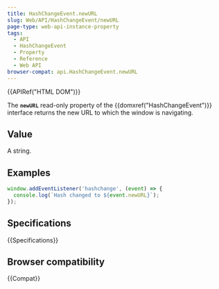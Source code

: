 ```yaml
---
title: HashChangeEvent.newURL
slug: Web/API/HashChangeEvent/newURL
page-type: web-api-instance-property
tags:
  - API
  - HashChangeEvent
  - Property
  - Reference
  - Web API
browser-compat: api.HashChangeEvent.newURL
---
```

{{APIRef("HTML DOM")}}

The **`newURL`** read-only property of the
{{domxref("HashChangeEvent")}} interface returns the new URL to which the window is
navigating.

## Value

A string.

## Examples

```js
window.addEventListener('hashchange', (event) => {
  console.log(`Hash changed to ${event.newURL}`);
});
```

## Specifications

{{Specifications}}

## Browser compatibility

{{Compat}}
